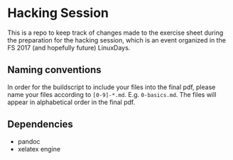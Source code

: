 # Hacking Session
This is a repo to keep track of changes made to the exercise sheet during the preparation for the hacking session, which is an event organized in the FS 2017 (and hopefully future) LinuxDays.

## Naming conventions
In order for the buildscript to include your files into the final pdf, please name your files according to `[0-9]-*.md`. E.g. `0-basics.md`. The files will appear in alphabetical order in the final pdf.

## Dependencies

* pandoc
* xelatex engine
